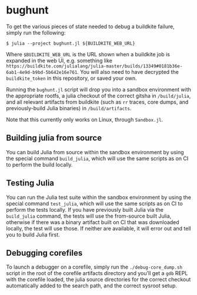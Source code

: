 # bughunt

To get the various pieces of state needed to debug a buildkite failure, simply run the following:

```
$ julia --project bughunt.jl ${BUILDKITE_WEB_URL}
```

Where `$BUILDKITE_WEB_URL` is the URL shown when a buildkite job is expanded in the web UI, e.g. something like `https://buildkite.com/julialang/julia-master/builds/13349#0181b36e-6ab1-4e9d-b9bd-5b642e16e761`.
You will also need to have decrypted the `buildkite_token` in this repository, or saved  your own.

Running the `bughunt.jl` script will drop you into a sandbox environment with the appropriate rootfs, a julia checkout of the correct gitsha in `/build/julia`, and all relevant artifacts from buildkite (such as `rr` traces, core dumps, and previously-build Julia binaries) in `/build/artifacts`.

Note that this currently only works on Linux, through `Sandbox.jl`.

## Building julia from source

You can build Julia from source within the sandbox environment by using the special command `build_julia`, which will use the same scripts as on CI to perform the build locally.

## Testing Julia

You can run the Julia test suite within the sandbox environment by using the special command `test_julia`, which will use the same scripts as on CI to perform the tests locally.  If you have previously built Julia via the `build_julia` command, the tests will use the from-source built Julia, otherwise if there was a binary artifact built on CI that was downloaded locally, the test will use those.  If neither are available, it will error out and tell you to build Julia first.

## Debugging corefiles

To launch a debugger on a corefile, simply run the `./debug-core_dump.sh` script in the root of the corefile artifacts directory and you'll get a `gdb` REPL with the corefile loaded, the julia source directories for the correct checkout automatically added to the search path, and the correct sysroot setup.
